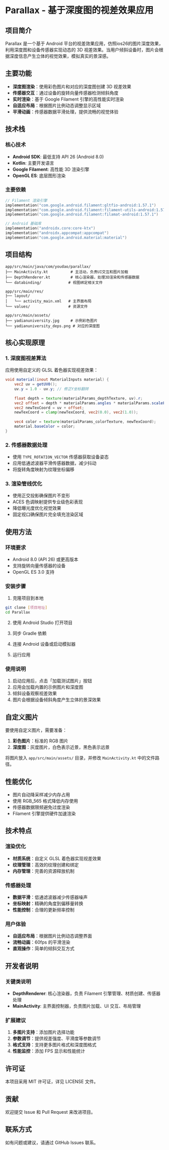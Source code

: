 # Parallax - 基于深度图的视差效果应用

## 项目简介

Parallax 是一个基于 Android 平台的视差效果应用，仿照ios26的图片深度效果，利用深度图和设备传感器实现动态的 3D 视差效果。当用户倾斜设备时，图片会根据深度信息产生立体的视觉效果，模拟真实的景深感。

## 主要功能

- **深度图渲染**：使用彩色图片和对应的深度图创建 3D 视差效果
- **传感器交互**：通过设备的旋转向量传感器检测倾斜角度
- **实时渲染**：基于 Google Filament 引擎的高性能实时渲染
- **自适应布局**：根据图片比例动态调整显示区域
- **平滑动画**：传感器数据平滑处理，提供流畅的视觉体验

## 技术栈

### 核心技术
- **Android SDK**: 最低支持 API 26 (Android 8.0)
- **Kotlin**: 主要开发语言
- **Google Filament**: 高性能 3D 渲染引擎
- **OpenGL ES**: 底层图形渲染

### 主要依赖
```kotlin
// Filament 渲染引擎
implementation("com.google.android.filament:gltfio-android:1.57.1")
implementation("com.google.android.filament:filament-utils-android:1.57.1")
implementation("com.google.android.filament:filamat-android:1.57.1")

// Android 基础库
implementation("androidx.core:core-ktx")
implementation("androidx.appcompat:appcompat")
implementation("com.google.android.material:material")
```

## 项目结构

```
app/src/main/java/com/youdao/parallax/
├── MainActivity.kt          # 主活动，负责UI交互和图片加载
├── DepthRenderer.kt         # 核心渲染器，处理3D渲染和传感器数据
└── databinding/            # 视图绑定相关文件

app/src/main/res/
├── layout/
│   └── activity_main.xml   # 主界面布局
└── values/                 # 资源文件

app/src/main/assets/
├── yadianuniversity.jpg     # 示例彩色图片
└── yadianuniversity_deps.png # 对应的深度图
```

## 核心实现原理

### 1. 深度图视差算法

应用使用自定义的 GLSL 着色器实现视差效果：

```glsl
void material(inout MaterialInputs material) {
    vec2 uv = getUV0();
    uv.y = 1.0 - uv.y; // 修正Y坐标翻转
    
    float depth = texture(materialParams_depthTexture, uv).r;
    vec2 offset = depth * materialParams.angles * materialParams.scaleFactor;
    vec2 newTexCoord = uv + offset;
    newTexCoord = clamp(newTexCoord, vec2(0.0), vec2(1.0));
    
    vec4 color = texture(materialParams_colorTexture, newTexCoord);
    material.baseColor = color;
}
```

### 2. 传感器数据处理

- 使用 `TYPE_ROTATION_VECTOR` 传感器获取设备姿态
- 应用低通滤波器平滑传感器数据，减少抖动
- 将旋转角度映射为纹理坐标偏移

### 3. 渲染管线优化

- 使用正交投影确保图片不变形
- ACES 色调映射提供专业级色彩表现
- 降低曝光度优化视觉效果
- 固定视口确保图片完全填充渲染区域

## 使用方法

### 环境要求
- Android 8.0 (API 26) 或更高版本
- 支持旋转向量传感器的设备
- OpenGL ES 3.0 支持

### 安装步骤

1. 克隆项目到本地
```bash
git clone [项目地址]
cd Parallax
```

2. 使用 Android Studio 打开项目

3. 同步 Gradle 依赖

4. 连接 Android 设备或启动模拟器

5. 运行应用

### 使用说明

1. 启动应用后，点击「加载测试图片」按钮
2. 应用会加载内置的示例图片和深度图
3. 倾斜设备观察视差效果
4. 图片会根据设备倾斜角度产生立体的景深效果

## 自定义图片

要使用自定义图片，需要准备：

1. **彩色图片**：标准的 RGB 图片
2. **深度图**：灰度图片，白色表示近景，黑色表示远景

将图片放入 `app/src/main/assets/` 目录，并修改 `MainActivity.kt` 中的文件路径。

## 性能优化

- 图片自动降采样减少内存占用
- 使用 RGB_565 格式降低内存使用
- 传感器数据限频避免过度渲染
- Filament 引擎提供硬件加速渲染

## 技术特点

### 渲染优化
- **材质系统**：自定义 GLSL 着色器实现视差效果
- **纹理管理**：高效的纹理创建和绑定
- **内存管理**：完善的资源释放机制

### 传感器处理
- **数据平滑**：低通滤波器减少传感器噪声
- **坐标映射**：精确的角度到偏移量转换
- **性能控制**：合理的更新频率控制

### 用户体验
- **自适应布局**：根据图片比例动态调整界面
- **流畅动画**：60fps 的平滑渲染
- **直观操作**：简单的倾斜交互方式

## 开发者说明

### 关键类说明

- **DepthRenderer**: 核心渲染器，负责 Filament 引擎管理、材质创建、传感器处理
- **MainActivity**: 主界面控制器，负责图片加载、UI 交互、布局管理

### 扩展建议

1. **多图片支持**：添加图片选择功能
2. **参数调节**：提供视差强度、平滑度等参数调节
3. **格式支持**：支持更多图片格式和深度图格式
4. **性能监控**：添加 FPS 显示和性能统计

## 许可证

本项目采用 MIT 许可证，详见 LICENSE 文件。

## 贡献

欢迎提交 Issue 和 Pull Request 来改进项目。

## 联系方式

如有问题或建议，请通过 GitHub Issues 联系。